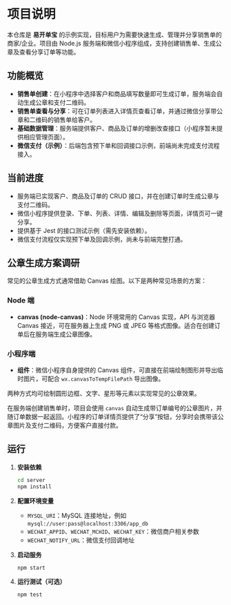 # 项目说明

本仓库是 **易开单宝** 的示例实现，目标用户为需要快速生成、管理并分享销售单的商家/企业。项目由 Node.js 服务端和微信小程序组成，支持创建销售单、生成公章及查看分享订单等功能。

## 功能概览

- **销售单创建**：在小程序中选择客户和商品填写数量即可生成订单，服务端会自动生成公章和支付二维码。
- **销售单查看与分享**：可在订单列表进入详情页查看订单，并通过微信分享带公章和二维码的销售单给客户。
- **基础数据管理**：服务端提供客户、商品及订单的增删改查接口（小程序暂未提供相应管理页面）。
- **微信支付（示例）**：后端包含预下单和回调接口示例，前端尚未完成支付流程接入。

## 当前进度

- 服务端已实现客户、商品及订单的 CRUD 接口，并在创建订单时生成公章与支付二维码。
- 微信小程序提供登录、下单、列表、详情、编辑及删除等页面，详情页可一键分享。
- 提供基于 Jest 的接口测试示例（需先安装依赖）。
- 微信支付流程仅实现预下单及回调示例，尚未与前端完整打通。

## 公章生成方案调研

常见的公章生成方式通常借助 Canvas 绘图。以下是两种常见场景的方案：

### Node 端
- **canvas (node-canvas)**：Node 环境常用的 Canvas 实现，API 与浏览器 Canvas 接近，可在服务器上生成 PNG 或 JPEG 等格式图像。适合在创建订单后在服务端生成公章图像。

### 小程序端
- **<canvas> 组件**：微信小程序自身提供的 Canvas 组件，可直接在前端绘制图形并导出临时图片，可配合 `wx.canvasToTempFilePath` 导出图像。

两种方式均可绘制圆形边框、文字、星形等元素以实现常见的公章效果。

在服务端创建销售单时，项目会使用 `canvas` 自动生成带订单编号的公章图片，并随订单数据一起返回。小程序的订单详情页提供了“分享”按钮，分享时会携带该公章图片及支付二维码，方便客户直接付款。

## 运行

1. **安装依赖**
   ```bash
   cd server
   npm install
   ```

2. **配置环境变量**
   - `MYSQL_URI`：MySQL 连接地址，例如 `mysql://user:pass@localhost:3306/app_db`
   - `WECHAT_APPID`、`WECHAT_MCHID`、`WECHAT_KEY`：微信商户相关参数
   - `WECHAT_NOTIFY_URL`：微信支付回调地址

3. **启动服务**
   ```bash
   npm start
   ```

4. **运行测试（可选）**
   ```bash
   npm test
   ```

